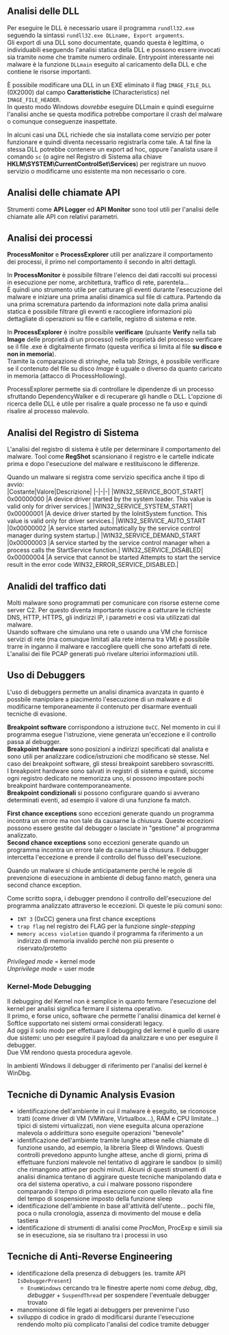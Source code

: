 ## Analisi delle DLL

Per eseguire le DLL è necessario usare il programma `rundll32.exe` seguendo la sintassi `rundll32.exe DLLname, Export arguments`.  
Gli export di una DLL sono documentate, quando questa è legittima, o individuabili eseguendo l'analisi statica della DLL e possono essere invocati sia tramite nome che tramite numero ordinale. 
Entrypoint interessante nei malware è la funzione `DLLmain` eseguito al caricamento della DLL e che contiene le risorse importanti.  

È possibile modificare una DLL in un EXE eliminato il flag `IMAGE_FILE_DLL` (0X2000) dal campo **Caratteristiche** (Characteristics) nel `IMAGE_FILE_HEADER`.  
In questo modo Windows *dovrebbe* eseguire DLLmain e quindi eseguirne l'analisi anche se questa modifica potrebbe comportare il crash del malware o comunque conseguenze inaspettate.

In alcuni casi una DLL richiede che sia installata come servizio per poter funzionare e quindi diventa necessario registrarla come tale. A tal fine la stessa DLL potrebbe contenere un export ad hoc, oppure l'analista usare il comando `sc` (o agire nel Registro di Sistema alla chiave **HKLM\SYSTEM\CurrentControlSet\Services**) per registrare un nuovo servizio o modificarne uno esistente ma non necessario o core.

## Analisi delle chiamate API

Strumenti come **API Logger** ed **API Monitor** sono tool utili per l'analisi delle chiamate alle API con relativi parametri.

## Analisi dei processi

**ProcessMonitor** e **ProcessExplorer** utili per analizzare il comportamento dei processi, il primo nel comportamento il secondo in altri dettagli.

In **ProcessMonitor** è possibile filtrare l'elenco dei dati raccolti sui processi in esecuzione per nome, architettura, traffico di rete, parentela...  
È quindi uno strumento utile per catturare gli eventi durante l'esecuzione del malware e iniziare una prima analisi dinamica sul file di cattura. Partendo da una prima scrematura partendo da informazioni note dalla prima analisi statica è possibile filtrare gli evwnti e raccogliere informazioni più dettagliate di operazioni su file e cartelle, registro di sistema e rete.

In **ProcessExplorer** è inoltre possibile **verificare** (pulsante **Verify** nella tab **Image** delle proprietà di un processo) nelle proprietà del processo verificare se il file .exe è digitalmente firmato (questa verifica si limita al file **su disco e non in memoria**).  
Tramite la comparazione di stringhe, nella tab _Strings_, è possibile verificare se il contenuto del file su disco _Image_ è uguale o diverso da quanto caricato in memoria (attacco di ProcessHollowing).  

ProcessExplorer permette sia di controllare le dipendenze di un processo sfruttando DependencyWalker e di recuperare gli handle o DLL. L'opzione di ricerca delle DLL è utile per risalire a quale processo ne fa uso e quindi risalire al processo malevolo.

## Analisi del Registro di Sistema

L'analisi del registro di sistema è utile per determinare il comportamento del malware. Tool come **RegShot** scansionano il registro e le cartelle indicate prima e dopo l'esecuzione del malware e restituiscono le differenze. 

Quando un malware si registra come servizio specifica anche il tipo di avvio:  
|Costante|Valore|Descrizione|
|-|-|-|
|WIN32_SERVICE_BOOT_START|	0x00000000	|A device driver started by the system loader. This value is valid only for driver services.|
|WIN32_SERVICE_SYSTEM_START|	0x00000001	|A device driver started by the IoInitSystem function. This value is valid only for driver services.|
|WIN32_SERVICE_AUTO_START	|0x00000002	|A service started automatically by the service control manager during system startup.|
|WIN32_SERVICE_DEMAND_START	|0x00000003	|A service started by the service control manager when a process calls the StartService function.|
WIN32_SERVICE_DISABLED|	0x00000004	|A service that cannot be started Attempts to start the service result in the error code WIN32_ERROR_SERVICE_DISABLED.|

## Analidi del traffico dati

Molti malware sono programmati per comunicare con risorse esterne come server C2. Per questo diventa importante riuscire a catturare le richieste DNS, HTTP, HTTPS, gli indirizzi IP, i parametri e così via utilizzati dal malware.  
Usando software che simulano una rete o usando una VM che fornisce servizi di rete (ma comunque limitati alla rete interna tra VM) è possibile trarre in inganno il malware e raccogliere quelli che sono artefatti di rete.  
L'analisi dei file PCAP generati può rivelare ulterioi informazioni utili.

## Uso di Debuggers

L'uso di debuggers permette un analisi dinamica avanzata in quanto è possbile manipolare a piacimento l'esecuzione di un malware e di modificarne temporaneamente il contenuto per disarmare eventuali tecniche di evasione.

**Breakpoint software** corrispondono a istruzione `0xCC`. Nel momento in cui il programma esegue l'istruzione, viene generata un'eccezione e il controllo passa al debugger.  
**Breakpoint hardware** sono posizioni a indirizzi specificati dal analista e sono utili per analizzare codice/istruzioni che modificano sè stesse. Nel caso dei breakpoint software, gli stessi breakpoint sarebbero sovrascritti.  
I breakpoint hardware sono salvati in registri di sistema e quindi, siccome ogni registro dedicato ne memorizza uno, si possono impostare pochi breakpoint hardware contemporaneamente.  
**Breakpoint condizionali** si possono configurare quando si avverano determinati eventi, ad esempio il valore di una funzione fa match.  

**First chance exceptions** sono eccezioni generate quando un programma incontra un errore ma non tale da causarne la chiusura. Queste eccezioni possono essere gestite dal debugger o lasciate in "gestione" al programma analizzato.  
**Second chance exceptions** sono eccezioni generate quando un programma incontra un errore tale da causarne la chiusura. Il debugger intercetta l'eccezione e prende il controllo del flusso dell'esecuzione.  

Quando un malware si chiude anticipatamente perché le regole di prevenzione di esecuzione in ambiente di debug fanno match, genera una second chance exception.

Come scritto sopra, i debugger prendono il controllo dell'esecuzione del programma analizzato attraverso le eccezioni. Di queste le più comuni sono:
- `INT 3` (0xCC) genera una first chance exceptions
- `trap flag` nel registro dei FLAG per la funzione *single-stepping*
- `memory access violation` quando il programma fa riferimento a un indirizzo di memoria invalido perché non più presente o riservato/protetto

*Privileged mode* = kernel mode  
*Unprivilege mode* = user mode

### Kernel-Mode Debugging

Il debugging del Kernel non è semplice in quanto fermare l'esecuzione del kernel per analisi significa fermare il sistema operativo.  
Il primo, e forse unico, software che permette l'analisi dinamica del kernel è SoftIce supportato nei sistemi ormai considerati legacy.  
Ad oggi il solo modo per effettuare il debugging del kernel è quello di usare due sistemi: uno per eseguire il payload da analizzare e uno per eseguire il debugger.  
Due VM rendono questa procedura agevole.

In ambienti Windows il debugger di riferimento per l'analisi del kernel è WinDbg.

## Tecniche di Dynamic Analysis Evasion

- identificazione dell'ambiente in cui il malware è eseguito, se riconosce tratti (come driver di VM (VMWare, Virtualbox...), RAM e CPU limitate...) tipici di sistemi virtualizzati, non viene eseguita alcuna operazione malevola o addirittura sono eseguite operazioni "benevole"
- identificazione dell'ambiente tramite lunghe attese nelle chiamate di funzione usando, ad esempio, la libreria Sleep di Windows. Questi controlli prevedono appunto lunghe attese, anche di giorni, prima di effettuare funzioni malevole nel tentativo di aggirare le sandbox (o simili) che rimangono attive per pochi minuti. Alcuni di questi strumenti di analisi dinamica tentano di aggirare queste tecniche manipolando data e ora del sistema operativo, a cui i malware possono rispondere comparando il tempo di prima esecuzione con quello rilevato alla fine del tempo di sospensione imposto della funzione sleep
- identificazione dell'ambiente in base all'attività dell'utente... pochi file, poca o nulla cronologia, assenza di movimento del mouse e della tastiera
- identificazione di strumenti di analisi come ProcMon, ProcExp e simili sia se in esecuzione, sia se risultano tra i processi in uso

## Tecniche di Anti-Reverse Engineering

- identificazione della presenza di debuggers (es. tramite API `IsDebuggerPresent`)
    - `EnumWindows` cercando tra le finestre aperte nomi come _debug_, _dbg_, _debugger_ + `SuspendThread` per sospendere l'eventuale debugger trovato
- manomissione di file legati ai debuggers per prevenirne l'uso
- sviluppo di codice in grado di modificarsi durante l'esecuzione rendendo molto più complicato l'analisi del codice tramite debugger


